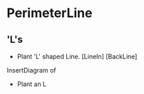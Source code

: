 # PerimeterLine

## 'L's

- Plant 'L' shaped Line. [LineIn] [BackLine] 

InsertDiagram of 

- Plant an L 